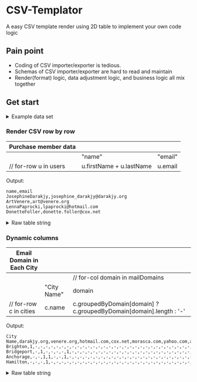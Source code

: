 # CSV-Templator

A easy CSV template render using 2D table to implement your own code logic

## Pain point

- Coding of CSV importer/exporter is tedious.
- Schemas of CSV importer/exporter are hard to read and maintain
- Render(format) logic, data adjustment logic, and business logic all mix together

## Get start

<details>
<summary>Example data set</summary>

```json
[
  {
    "firstName": "James",
    "lastName": "Butt",
    "companyName": "Benton, John B Jr",
    "address": "6649 N Blue Gum St",
    "city": "New Orleans",
    "county": "Orleans",
    "state": "LA",
    "zip": 70116,
    "phone1": "504-621-8927",
    "phone2": "504-845-1427",
    "email": "jbutt@gmail.com",
    "web": "http://www.bentonjohnbjr.com"
  }
  // ...
]
```

</details>

### Render CSV row by row

| Purchase member data  |                          |         |
| --------------------- | ------------------------ | ------- |
|                       | "name"                   | "email" |
| // for-row u in users | u.firstName + u.lastName | u.email |

Output:

```csv
name,email
JosephineDarakjy,josephine_darakjy@darakjy.org
ArtVenere,art@venere.org
LennaPaprocki,lpaprocki@hotmail.com
DonetteFoller,donette.foller@cox.net
```

<details>
<summary>Raw table string</summary>

```txt
|                       | "name"                   | "email" |
| // for-row u in users | u.firstName + u.lastName | u.email |
```

</details>

### Dynamic columns

| Email Domain in Each City |             |                                                                    |
| ------------------------- | ----------- | ------------------------------------------------------------------ |
|                           |             | // for-col domain in mailDomains                                   |
|                           | "City Name" | domain                                                             |
| // for-row c in cities    | c.name      | c.groupedByDomain[domain] ? c.groupedByDomain[domain].length : '-' |

Output:

```csv
City Name,darakjy.org,venere.org,hotmail.com,cox.net,morasca.com,yahoo.com,aol.com,rim.org,royster.com,slusarski.com,caudy.org,chui.com,corrio.com,vocelka.com,glick.com,shinko.com,ostrosky.com,perin.org,saylors.org,briddick.com,bowley.org,uyetake.org,mastella.com,monarrez.org,vanausdal.org,hollack.org,lindall.com,yglesias.com,mondella.com,rhym.com,reitler.com,crupi.com,mulqueen.org,honeywell.com,dickerson.org,barfield.com,gato.org,centini.org,buemi.com,cronauer.com,felger.org,miceli.org,shin.com,schmierer.org,kulzer.org,palaspas.org,perez.org,shire.com,spickerman.com,mirafuentes.com,klimek.org,zane.com,kohnert.com,gellinger.com,frey.com,haroldson.org,craghead.org,parvis.com,deleo.com,degroot.org,hoa.org,cousey.org,degonia.org,cookey.org,poullion.com,melnyk.com,toyama.org,caiafa.org,pelkowski.org,emard.com,konopacki.org,silvestrini.com,gesick.org,lother.com,brossart.com,tegarden.com,gobern.org,saulter.com,malvin.com,suffield.org,fishburne.com,loader.com,burnard.com,setter.org,worlds.com,arias.org,dopico.org,hellickson.org,staback.com,fortino.com,engelberg.org,zurcher.org,denooyer.org,restrepo.com,sweigard.com,nicolozakes.org,pontoriero.com,aquas.com,regusters.com,hauenstein.org,brachle.org,canlas.com,lietz.com,vonasek.org,julia.org,loder.org,patak.org,beech.com,yaw.org,semidey.com,paa.com,dorshorst.org,daufeldt.com,scipione.com,kitty.com,schoeneck.org,newville.com,mccullan.com,walthall.org,berlanga.com,meteer.com,nayar.com,sarao.org,onofrio.com,angalich.com,lapage.com,villanueva.com,perruzza.com,galam.org,lipkin.com,grenet.org,mclaird.com,colaizzo.com,koppinger.com,dewar.com,arceo.org,chaffins.org,nunlee.org,chavous.org,jacobos.com,similton.com,ankeny.org,hixenbaugh.org,gillaspie.com,kampa.org
Brighton,1,-,-,-,-,-,-,-,-,-,-,-,-,-,-,-,-,-,-,-,-,-,-,-,-,-,-,-,-,-,-,-,-,-,-,-,-,-,-,-,-,-,-,-,-,-,-,-,-,-,-,-,-,-,-,-,-,-,-,-,-,-,-,-,-,-,-,-,-,-,-,-,-,-,-,-,-,-,-,-,-,-,-,-,-,-,-,-,-,-,-,-,-,-,-,-,-,-,-,-,-,-,-,-,-,-,-,-,-,-,-,-,-,-,-,-,-,-,-,-,-,-,-,-,-,-,-,-,-,-,-,-,-,-,-,-,-,-,-,-,-,-,-,-,-
Bridgeport,-,1,-,-,-,-,1,-,-,-,-,-,-,-,-,-,-,-,-,-,-,-,-,-,-,-,-,-,-,-,-,-,-,-,-,-,-,-,-,-,-,-,-,-,-,-,-,-,-,-,-,-,-,-,-,-,-,-,-,-,-,-,-,-,-,-,-,-,-,-,-,-,-,-,-,-,-,-,-,-,-,-,-,-,-,-,-,-,-,-,-,-,-,-,-,-,-,-,-,-,-,-,-,-,-,-,-,-,-,-,-,-,-,-,-,-,-,-,-,-,-,-,-,-,-,-,-,-,-,-,-,-,-,-,-,-,-,-,-,-,-,-,-,-,-
Anchorage,-,-,1,1,-,-,1,-,-,-,-,-,-,-,-,-,-,-,-,-,-,-,-,-,-,-,-,-,-,-,-,-,-,-,-,-,-,-,-,-,-,-,-,-,-,-,-,-,-,-,-,-,-,-,-,-,-,-,-,-,-,-,-,-,-,-,-,-,-,-,-,-,-,-,-,-,-,-,-,-,-,-,-,-,-,-,-,-,-,-,-,-,-,-,-,-,-,-,-,-,-,-,-,-,-,-,-,-,-,-,-,-,-,-,1,-,-,-,-,-,-,-,-,-,-,-,-,-,-,-,-,-,-,-,-,-,-,-,-,-,-,-,-,-,-
Hamilton,-,-,-,1,-,-,-,-,-,-,-,-,-,-,-,-,-,-,-,-,-,-,-,-,-,-,-,-,-,-,-,-,-,-,-,-,-,-,-,-,-,-,-,-,-,-,-,-,-,-,-,-,-,-,-,-,-,-,-,-,-,-,-,-,-,-,-,-,-,-,-,-,-,-,-,-,-,-,-,-,-,-,-,-,-,-,-,-,-,-,-,-,-,-,-,-,-,-,-,-,-,-,-,-,-,-,-,-,-,-,-,-,-,-,-,-,-,-,-,-,-,-,-,-,-,-,-,-,-,-,-,-,-,-,-,-,-,-,-,-,-,-,-,-,-
```

<details>
<summary>Raw table string</summary>

```txt
|                           |             | // for-col domain in mailDomains                                   |
|                           | "City Name" | domain                                                             |
| // for-row c in cities    | c.name      | c.groupedByDomain[domain] ? c.groupedByDomain[domain].length : '-' |
```

</details>
